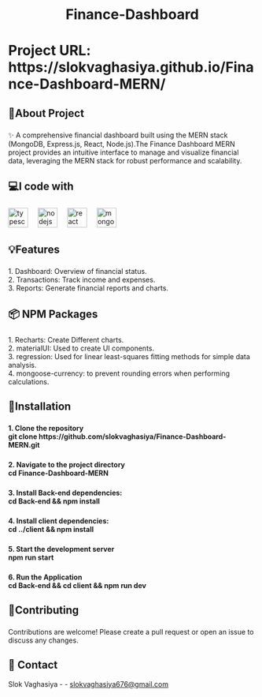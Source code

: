 
<h1 align="center">Finance-Dashboard</h1>

###

<h1 align="left">Project URL:  https://slokvaghasiya.github.io/Finance-Dashboard-MERN/</h1>

###

<h2 align="left">📓About Project</h2>

###

<p align="left">✨ A comprehensive financial dashboard built using the MERN stack (MongoDB, Express.js, React, Node.js).The Finance Dashboard MERN project provides an intuitive interface to manage and visualize financial data, leveraging the MERN stack for robust performance and scalability.</p>

###

<h2 align="left">💻I code with</h2>

###

<div align="left">
  <img src="https://cdn.jsdelivr.net/gh/devicons/devicon/icons/typescript/typescript-original.svg" height="40" alt="typescript logo"  />
  <img width="12" />
  <img src="https://cdn.jsdelivr.net/gh/devicons/devicon/icons/nodejs/nodejs-original.svg" height="40" alt="nodejs logo"  />
  <img width="12" />
  <img src="https://cdn.jsdelivr.net/gh/devicons/devicon/icons/react/react-original.svg" height="40" alt="react logo"  />
  <img width="12" />
  <img src="https://cdn.jsdelivr.net/gh/devicons/devicon/icons/mongodb/mongodb-original.svg" height="40" alt="mongodb logo"  />
</div>

###

<h2 align="left">💡Features</h2>

###

<p align="left">1. Dashboard: Overview of financial status.<br>2. Transactions: Track income and expenses.<br>3. Reports: Generate financial reports and charts.</p>

### <h2 align="left">📦 NPM Packages</h2>

###

<p align="left">1. Recharts: Create Different charts.<br>2. materialUI: Used to create UI components.<br>3. regression: Used for linear least-squares fitting methods for simple data analysis.<br>4. mongoose-currency: to prevent rounding errors when performing calculations.</p>

### <h2 align="left">🧰Installation</h2>

###

<h4 align="left">1. Clone the repository<br>git clone https://github.com/slokvaghasiya/Finance-Dashboard-MERN.git</h4>

###

<h4 align="left">2. Navigate to the project directory<br>cd Finance-Dashboard-MERN</h4>

###

<h4 align="left">3. Install Back-end dependencies:<br>cd Back-end && npm install</h4>

###

<h4 align="left">4. Install client dependencies:<br>cd ../client && npm install</h4>

###

<h4 align="left">5. Start the development server<br>npm run start</h4>

###

<h4 align="left">6. Run the Application <br>cd Back-end && cd client && npm run dev</h4>

###

<h2 align="left">🤲Contributing</h2>

###

<p align="left">Contributions are welcome! Please create a pull request or open an issue to discuss any changes.</p>

###
## :handshake: Contact

Slok Vaghasiya - - slokvaghasiya676@gmail.com
